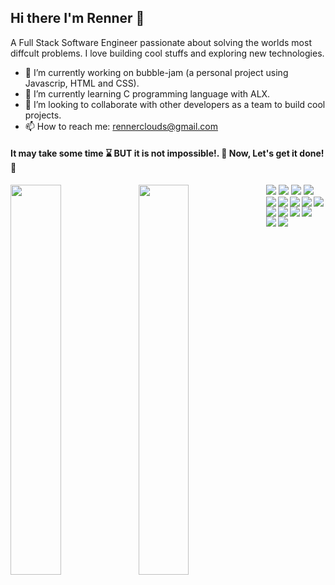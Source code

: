 ## Hi there I'm Renner 👋
A Full Stack Software Engineer passionate about solving the worlds most diffcult problems. I love building cool stuffs and exploring new technologies.

- 🔭 I’m currently working on bubble-jam (a personal project using Javascrip, HTML and CSS).
- 🌱 I’m currently learning C programming language with ALX.
- 👯 I’m looking to collaborate with other developers as a team to build cool projects.
- 📫 How to reach me: rennerclouds@gmail.com

 #### It may take some time  ⌛ BUT it is not impossible!. 🔧 Now, Let's get it done! 🔨

<img align="left" width=40% src="https://github-readme-stats.vercel.app/api?username=RennersClouds&show_icons=true&theme=radical" />
<img align="left" width=40% src="https://github-readme-stats.vercel.app/api/top-langs/?username=RennersClouds&layout=compact&langs_count=8" />

<img  src="https://img.shields.io/badge/c-%2300599C.svg?style=for-the-badge&logo=c&logoColor=white" />
<img  src="https://img.shields.io/badge/shell_script-%23121011.svg?style=for-the-badge&logo=gnu-bash&logoColor=white" />
<img  src="https://img.shields.io/badge/python-3670A0?style=for-the-badge&logo=python&logoColor=ffdd54" />
<img  src="https://img.shields.io/badge/javascript-%23323330.svg?style=for-the-badge&logo=javascript&logoColor=%23F7DF1E" />
<img  src="https://img.shields.io/badge/html5-%23E34F26.svg?style=for-the-badge&logo=html5&logoColor=white" />
<img align="left" src="https://img.shields.io/badge/css3-%231572B6.svg?style=for-the-badge&logo=css3&logoColor=white" />

<img align="left" src="https://img.shields.io/badge/SASS-hotpink.svg?style=for-the-badge&logo=SASS&logoColor=white" />
<img align="left" src="https://img.shields.io/badge/react-%2320232a.svg?style=for-the-badge&logo=react&logoColor=%2361DAFB" />
<img align="left" src="https://img.shields.io/badge/django-%23092E20.svg?style=for-the-badge&logo=django&logoColor=white" />
<img align="left" src="https://img.shields.io/badge/VIM-%2311AB00.svg?style=for-the-badge&logo=vim&logoColor=white" />
<img align="left" src="https://img.shields.io/badge/Visual%20Studio%20Code-0078d7.svg?style=for-the-badge&logo=visual-studio-code&logoColor=white" />
<img align="left" src="https://img.shields.io/badge/Ubuntu-E95420?style=for-the-badge&logo=ubuntu&logoColor=white" />
<img align="left" src="https://img.shields.io/badge/Windows-0078D6?style=for-the-badge&logo=windows&logoColor=white" />
<img align="left" src="https://img.shields.io/badge/Postman-FF6C37?style=for-the-badge&logo=postman&logoColor=white" />
<img align="left" src="https://img.shields.io/badge/github-%23121011.svg?style=for-the-badge&logo=github&logoColor=white" />
